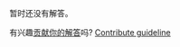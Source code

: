 
暂时还没有解答。

有兴趣[贡献你的解答](https://github.com/BFEdev/BFE.dev-solutions/blob/main/typescript/implement-add-a-b_zh.md)吗? [Contribute guideline](https://github.com/BFEdev/BFE.dev-solutions#how-to-contribute)
